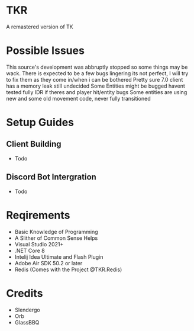 # TKR
A remastered version of TK

# Possible Issues
This source's development was abbruptly stopped so some things may be wack.
There is expected to be a few bugs lingering its not perfect, I will try to fix them as they come in/when i can be bothered
Pretty sure 7.0 client has a memory leak still undecided
Some Entities might be bugged havent tested fully
IDR if theres and player hit/entity bugs
Some entities are using new and some old movement code, never fully transitioned

# Setup Guides

## Client Building
- Todo

## Discord Bot Intergration
- Todo

# Reqirements
- Basic Knowledge of Programming
- A Slither of Common Sense Helps
- Visual Studio 2021+
- .NET Core 8
- Intelij Idea Ultimate and Flash Plugin
- Adobe Air SDK 50.2 or later
- Redis (Comes with the Project @TKR.Redis)

# Credits
- Slendergo
- Orb
- GlassBBQ

